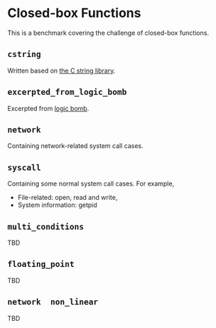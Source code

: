 # Closed-box Functions
This is a benchmark covering the challenge of closed-box functions.

## `cstring`

Written based on [the C string library](https://cplusplus.com/reference/cstring/).

## `excerpted_from_logic_bomb`

Excerpted from [logic bomb](https://github.com/hxuhack/logic_bombs).

## `network`

Containing network-related system call cases.

## `syscall`

Containing some normal system call cases.
For example,
- File-related: open, read and write,
- System information: getpid

## `multi_conditions`
TBD

## `floating_point`
TBD

## `network  non_linear`
TBD
